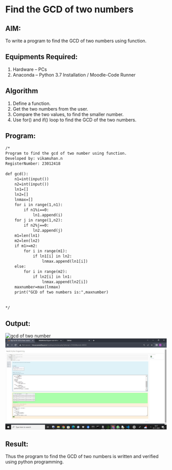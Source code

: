 # Find the GCD of two numbers

## AIM:
To write a program to find the GCD of two numbers using function.

## Equipments Required:
1. Hardware – PCs
2. Anaconda – Python 3.7 Installation / Moodle-Code Runner

## Algorithm
1. Define a function.
2. Get the two numbers from the user.
3. Compare the two values, to find the smaller number.
4. Use for() and if() loop to find the GCD of the two numbers.

## Program:
```
/*
Program to find the gcd of two number using function.
Developed by: vikamuhan.n
RegisterNumber: 23012418

def gcd():
    n1=int(input())
    n2=int(input())
    ln1=[]
    ln2=[]
    lnmax=[]
    for i in range(1,n1):
        if n1%i==0:
            ln1.append(i)
    for j in range(1,n2):
        if n2%j==0:
            ln2.append(j)
    m1=len(ln1)
    m2=len(ln2)
    if m1>=m2:
        for i in range(m1):
            if ln1[i] in ln2:
                lnmax.append(ln1[i])
    else:
        for i in range(m2):
            if ln2[i] in ln1:
                lnmax.append(ln2[i])
    maxnumber=max(lnmax)
    print("GCD of two numbers is:",maxnumber)
                
            
*/
```

## Output:
![gcd of two number](gcd.png)
![output](./gcd.png.jpg)


## Result:
Thus the program to find the GCD of two numbers is written and verified using python programming.
